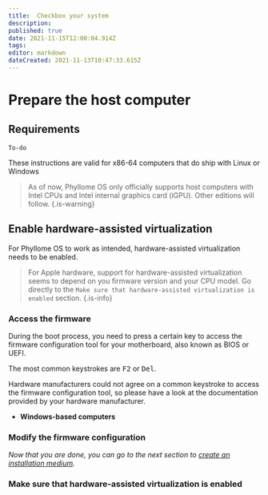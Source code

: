 ```yaml
---
title:  Checkbox your system
description: 
published: true
date: 2021-11-15T12:00:04.914Z
tags: 
editor: markdown
dateCreated: 2021-11-13T10:47:33.615Z
---
```


# Prepare the host computer

## Requirements

`To-do`

These instructions are valid for x86-64 computers that do ship with Linux or Windows

> As of now, Phyllome OS only officially supports host computers with Intel CPUs and Intel internal graphics card (iGPU). Other editions will follow.
{.is-warning}

## Enable hardware-assisted virtualization

For Phyllome OS to work as intended, hardware-assisted virtualization needs to be enabled. 

> For Apple hardware, support for hardware-assisted virtualization seems to depend on you firmware version and your CPU model. Go directly to the `Make sure that hardware-assisted virtualization is enabled` section.
{.is-info}

### Access the firmware

During the boot process, you need to press a certain key to access the firmware configuration tool for your motherboard, also known as BIOS or UEFI. 

The most common keystrokes are <kbd>F2</kbd> or <kbd>Del</kbd>.

Hardware manufacturers could not agree on a common keystroke to access the firmware configuration tool, so please have a look at the documentation provided by your hardware manufacturer.

* **Windows-based computers**


### Modify the firmware configuration


*Now that you are done, you can go to the next section to [create an installation medium](/deploy/medium).*


### Make sure that hardware-assisted virtualization is enabled 



